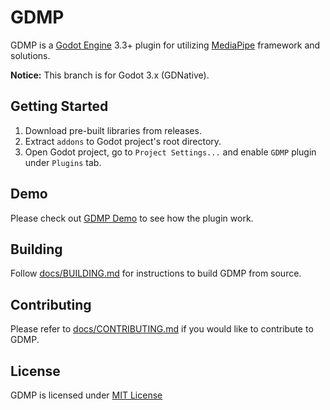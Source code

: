 # GDMP
GDMP is a [Godot Engine](https://godotengine.org) 3.3+ plugin for utilizing [MediaPipe](https://developers.google.com/mediapipe) framework and solutions.

**Notice:** This branch is for Godot 3.x (GDNative).

## Getting Started
1. Download pre-built libraries from releases.
2. Extract `addons` to Godot project's root directory.
3. Open Godot project, go to `Project Settings...` and enable `GDMP` plugin under `Plugins` tab.

## Demo
Please check out [GDMP Demo](https://github.com/j20001970/GDMP-demo) to see how the plugin work.

## Building
Follow [docs/BUILDING.md](./docs/BUILDING.md) for instructions to build GDMP from source.

## Contributing
Please refer to [docs/CONTRIBUTING.md](./docs/CONTRIBUTING.md) if you would like to contribute to GDMP.

## License
GDMP is licensed under [MIT License](./LICENSE)

